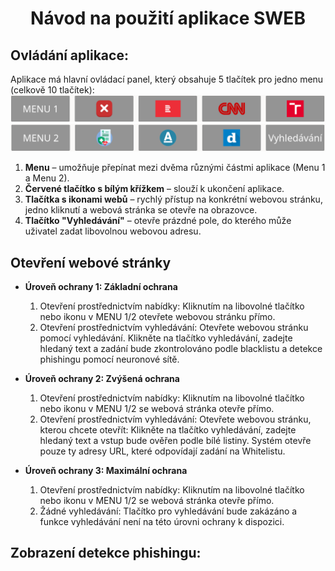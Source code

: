 # <p align="center">Návod na použití aplikace SWEB</p>
## Ovládání aplikace:
Aplikace má hlavní ovládací panel, který obsahuje 5 tlačítek pro jedno menu (celkově 10 tlačítek):  
 ![MENU_1](https://github.com/forsenior/senior-os/blob/main/sweb/screens/sweb_menu1.png)
 ![MENU_2](https://github.com/forsenior/senior-os/blob/main/sweb/screens/sweb_menu2_cz.png)
1.	**Menu** – umožňuje přepínat mezi dvěma různými částmi aplikace (Menu 1 a Menu 2).
2.	**Červené tlačítko s bílým křížkem** – slouží k ukončení aplikace.
3.	**Tlačítka s ikonami webů** – rychlý přístup na konkrétní webovou stránku, jedno kliknutí a webová stránka se otevře na obrazovce. 
4.	**Tlačítko "Vyhledávání"** –  otevře prázdné pole, do kterého může uživatel zadat libovolnou webovou adresu.

## Otevření webové stránky
- **Úroveň ochrany 1: Základní ochrana**
   1. Otevření prostřednictvím nabídky: Kliknutím na libovolné tlačítko nebo ikonu v MENU 1/2 otevřete webovou stránku přímo.
   2. Otevření prostřednictvím vyhledávání: Otevřete webovou stránku pomocí vyhledávání. Klikněte na tlačítko vyhledávání, zadejte hledaný text a zadání bude zkontrolováno podle blacklistu a detekce phishingu pomocí neuronové sítě.

- **Úroveň ochrany 2: Zvýšená ochrana**
   1. Otevření prostřednictvím nabídky: Kliknutím na libovolné tlačítko nebo ikonu v MENU 1/2 se webová stránka otevře přímo.
   2. Otevření prostřednictvím vyhledávání: Otevřete webovou stránku, kterou chcete otevřít: Klikněte na tlačítko vyhledávání, zadejte hledaný text a vstup bude ověřen podle bílé listiny. Systém otevře pouze ty adresy URL, které odpovídají zadání na Whitelistu.
  
- **Úroveň ochrany 3: Maximální ochrana**
   1. Otevření prostřednictvím nabídky: Kliknutím na libovolné tlačítko nebo ikonu v MENU 1/2 se webová stránka otevře přímo.
   2. Žádné vyhledávání: Tlačítko pro vyhledávání bude zakázáno a funkce vyhledávání není na této úrovni ochrany k dispozici.

## Zobrazení detekce phishingu:

